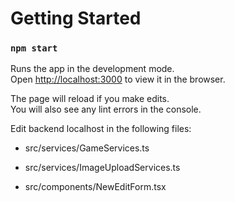 # Getting Started

### `npm start`

Runs the app in the development mode.\
Open [http://localhost:3000](http://localhost:3000) to view it in the browser.

The page will reload if you make edits.\
You will also see any lint errors in the console.

Edit backend localhost in the following files: 

* src/services/GameServices.ts

* src/services/ImageUploadServices.ts

* src/components/NewEditForm.tsx
